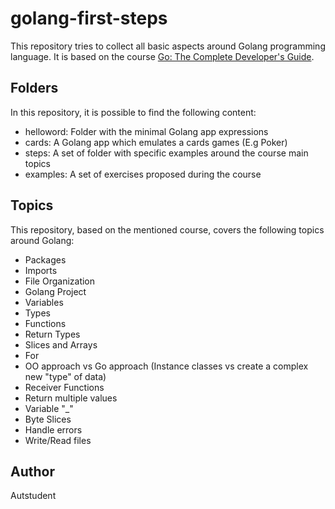 # golang-first-steps

This repository tries to collect all basic aspects around Golang programming language. It is based on the course [Go: The Complete Developer's Guide](https://www.udemy.com/course/go-the-complete-developers-guide).

## Folders

In this repository, it is possible to find the following content:

- helloword: Folder with the minimal Golang app expressions
- cards: A Golang app which emulates a cards games (E.g Poker)
- steps: A set of folder with specific examples around the course main topics
- examples: A set of exercises proposed during the course

## Topics

This repository, based on the mentioned course, covers the following topics around Golang:

- Packages
- Imports
- File Organization
- Golang Project
- Variables
- Types
- Functions
- Return Types
- Slices and Arrays
- For
- OO approach vs Go approach (Instance classes vs create a complex new "type" of data)
- Receiver Functions
- Return multiple values
- Variable "_"
- Byte Slices
- Handle errors
- Write/Read files

## Author

Autstudent
